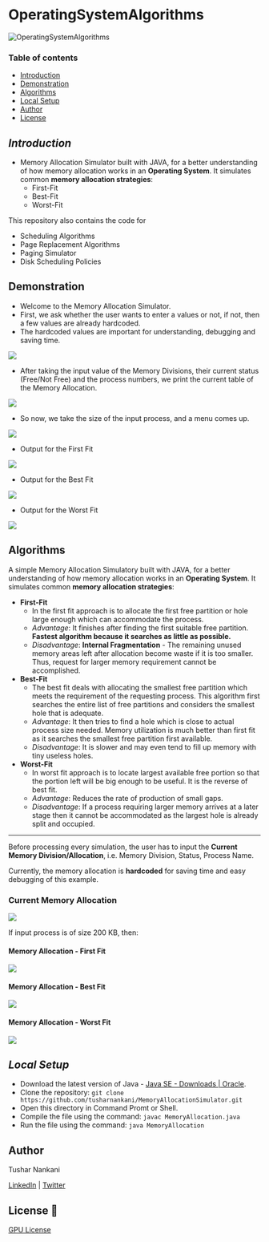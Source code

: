 # OperatingSystemAlgorithms

![OperatingSystemAlgorithms](https://socialify.git.ci/tusharnankani/OperatingSystemAlgorithms/image?description=1&font=Raleway&forks=1&issues=1&language=1&owner=1&pattern=Circuit%20Board&pulls=1&stargazers=1&theme=Dark)

### Table of contents

-   [Introduction](#introduction)
-   [Demonstration](#demonstration)
-   [Algorithms](#algorithms)
-   [Local Setup](#local-setup)
-   [Author](#author)
-   [License](#license-)

## _Introduction_

- Memory Allocation Simulator built with JAVA, for a better understanding of how memory allocation works in an **Operating System**. It simulates common **memory allocation strategies**:
    -   First-Fit
    -   Best-Fit
    -   Worst-Fit

This repository also contains the code for

-   Scheduling Algorithms
-   Page Replacement Algorithms
-   Paging Simulator
-   Disk Scheduling Policies

## Demonstration

-   Welcome to the Memory Allocation Simulator.
-   First, we ask whether the user wants to enter a values or not, if not, then a few values are already hardcoded.
-   The hardcoded values are important for understanding, debugging and saving time.

![](image/README/1615909517978.png)

-   After taking the input value of the Memory Divisions, their current status (Free/Not Free) and the process numbers, we print the current table of the Memory Allocation.

![](image/README/1615565277496.png)

-   So now, we take the size of the input process, and a menu comes up.

![](image/README/1615576690655.png)

-   Output for the First Fit

![](image/README/1615576752475.png)

-   Output for the Best Fit

![](image/README/1615576776052.png)

-   Output for the Worst Fit

![](image/README/1615576798291.png)

## Algorithms

A simple Memory Allocation Simulatory built with JAVA, for a better understanding of how memory allocation works in an **Operating System**. It simulates common **memory allocation strategies**:

-   **First-Fit**
    -   In the first fit approach is to allocate the first free partition or hole large enough which can accommodate the process.
    -   _Advantage_: It finishes after finding the first suitable free partition. **Fastest algorithm because it searches as little as possible.**
    -   _Disadvantage_: **Internal Fragmentation** - The remaining unused memory areas left after allocation become waste if it is too smaller. Thus, request for larger memory requirement cannot be accomplished.
-   **Best-Fit**
    -   The best fit deals with allocating the smallest free partition which meets the requirement of the requesting process. This algorithm first searches the entire list of free partitions and considers the smallest hole that is adequate.
    -   _Advantage_: It then tries to find a hole which is close to actual process size needed. Memory utilization is much better than first fit as it searches the smallest free partition first available.
    -   _Disadvantage_: It is slower and may even tend to fill up memory with tiny useless holes.
-   **Worst-Fit**
    -   In worst fit approach is to locate largest available free portion so that the portion left will be big enough to be useful. It is the reverse of best fit.
    -   _Advantage_: Reduces the rate of production of small gaps.
    -   _Disadvantage_: If a process requiring larger memory arrives at a later stage then it cannot be accommodated as the largest hole is already split and occupied.

---

Before processing every simulation, the user has to input the **Current Memory Division/Allocation**, i.e. Memory Division, Status, Process Name.

Currently, the memory allocation is **hardcoded** for saving time and easy debugging of this example.

### Current Memory Allocation

![](image/README/1614853595820.png)

If input process is of size 200 KB, then:

#### Memory Allocation - First Fit

![](image/README/1614854405430.png)

#### Memory Allocation - Best Fit

![](image/README/1614854456549.png)

#### Memory Allocation - Worst Fit

![](image/README/1614854479103.png)

## _Local Setup_

-   Download the latest version of Java - [Java SE - Downloads | Oracle](https://www.oracle.com/java/technologies/javase-downloads.html).
-   Clone the repository: `git clone https://github.com/tusharnankani/MemoryAllocationSimulator.git`
-   Open this directory in Command Promt or Shell.
-   Compile the file using the command: `javac MemoryAllocation.java`
-   Run the file using the command: `java MemoryAllocation`

## Author

Tushar Nankani

[LinkedIn](https://www.linkedin.com/in/tusharnankani/) | [Twitter](https://twitter.com/tusharnankanii)

## License 📜

[GPU License](https://github.com/tusharnankani/MemoryAllocationSimulator/blob/master/LICENSE)
